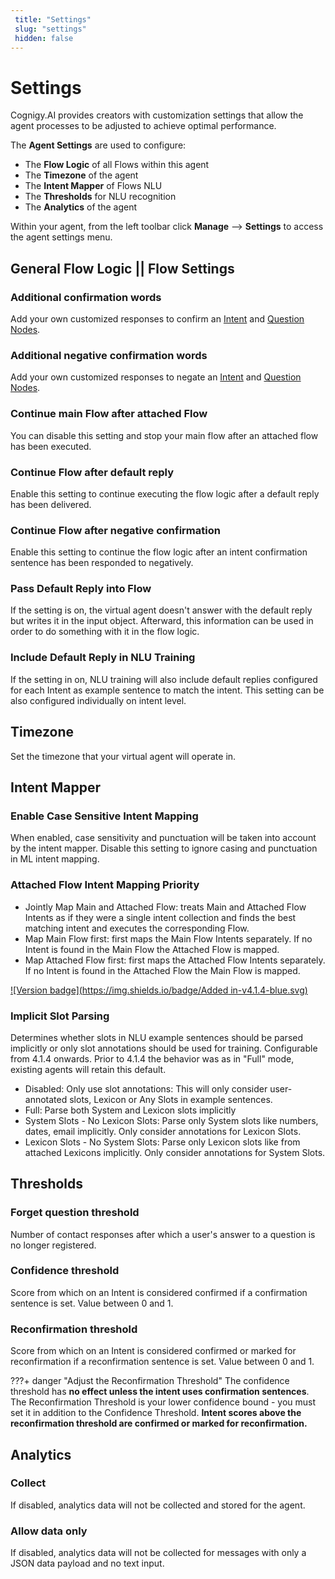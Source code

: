```yaml
---
 title: "Settings" 
 slug: "settings" 
 hidden: false 
---
```

# Settings

Cognigy.AI provides creators with customization settings that allow the agent processes to be adjusted to achieve optimal performance.

The **Agent Settings** are used to configure:

- The **Flow Logic** of all Flows within this agent
- The **Timezone** of the agent
- The **Intent Mapper** of Flows NLU
- The **Thresholds** for NLU recognition
- The **Analytics** of the agent

Within your agent, from the left toolbar click **Manage** --> **Settings** to access the agent settings menu.

## General Flow Logic || Flow Settings
<div class="divider"></div>

### Additional confirmation words

Add your own customized responses to confirm an [Intent]({{config.site_url}}ai/nlu/nlu-overview/ml-intents/) and [Question Nodes]({{config.site_url}}ai/flow-nodes/flow-nodes-overview/#question).

### Additional negative confirmation words 

Add your own customized responses to negate an [Intent]({{config.site_url}}ai/nlu/nlu-overview/ml-intents/) and [Question Nodes]({{config.site_url}}ai/flow-nodes/flow-nodes-overview/#question).

### Continue **main** Flow after attached Flow

You can disable this setting and stop your main flow after an attached flow has been executed.

### Continue Flow after default reply

Enable this setting to continue executing the flow logic after a default reply has been delivered.

### Continue Flow after negative confirmation

Enable this setting to continue the flow logic after an intent confirmation sentence has been responded to negatively.

### Pass Default Reply into Flow

If the setting is on, the virtual agent doesn't answer with the default reply but writes it in the input object. Afterward, this information can be used in order to do something with it in the flow logic. 

### Include Default Reply in NLU Training

If the setting in on, NLU training will also include default replies configured for each Intent as example sentence to match the intent. This setting can be also configured individually on intent level.

## Timezone
<div class="divider"></div>

Set the timezone that your virtual agent will operate in.

## Intent Mapper
<div class="divider"></div>

### Enable Case Sensitive Intent Mapping

When enabled, case sensitivity and punctuation will be taken into account by the intent mapper. Disable this setting to ignore casing and punctuation in ML intent mapping.

### Attached Flow Intent Mapping Priority
- Jointly Map Main and Attached Flow: treats Main and Attached Flow Intents as if they were a single intent collection and finds the best matching intent and executes the corresponding Flow.
- Map Main Flow first: first maps the Main Flow Intents separately. If no Intent is found in the Main Flow the Attached Flow is mapped.
- Map Attached Flow first: first maps the Attached Flow Intents separately. If no Intent is found in the Attached Flow the Main Flow is mapped.


[![Version badge](https://img.shields.io/badge/Added in-v4.1.4-blue.svg)]({{config.site_url}})

### Implicit Slot Parsing
Determines whether slots in NLU example sentences should be parsed implicitly or only slot annotations should be used for training. Configurable from 4.1.4 onwards. Prior to 4.1.4 the behavior was as in "Full" mode, existing agents will retain this default.

- Disabled: Only use slot annotations: This will only consider user-annotated slots, Lexicon or Any Slots in example sentences.
- Full: Parse both System and Lexicon slots implicitly
- System Slots - No Lexicon Slots: Parse only System slots like numbers, dates, email implicitly. Only consider annotations for Lexicon Slots.
- Lexicon Slots - No System Slots: Parse only Lexicon slots like from attached Lexicons implicitly. Only consider annotations for System Slots.

## Thresholds
<div class="divider"></div>

### Forget question threshold

Number of contact responses after which a user's answer to a question is no longer registered.

### Confidence threshold

Score from which on an Intent is considered confirmed if a confirmation sentence is set. Value between 0 and 1.

### Reconfirmation threshold

Score from which on an Intent is considered confirmed or marked for reconfirmation if a reconfirmation sentence is set. Value between 0 and 1.

???+ danger "Adjust the Reconfirmation Threshold"
    The confidence threshold has **no effect unless the intent uses confirmation sentences**.
    The Reconfirmation Threshold is your lower confidence bound - you must set it in addition to the Confidence Threshold. **Intent scores above the reconfirmation threshold are confirmed or marked for reconfirmation.**

## Analytics
<div class="divider"></div>

### Collect

If disabled, analytics data will not be collected and stored for the agent.

### Allow data only

If disabled, analytics data will not be collected for messages with only a JSON data payload and no text input.